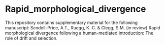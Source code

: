 # Rapid_morphological_divergence

This repository contains supplementary material for the following manuscript:
Sendell-Price, A.T., Ruegg, K. C. & Clegg, S.M. (in review) Rapid morphological divergence following a human-mediated introduction: The role of drift and selection.
